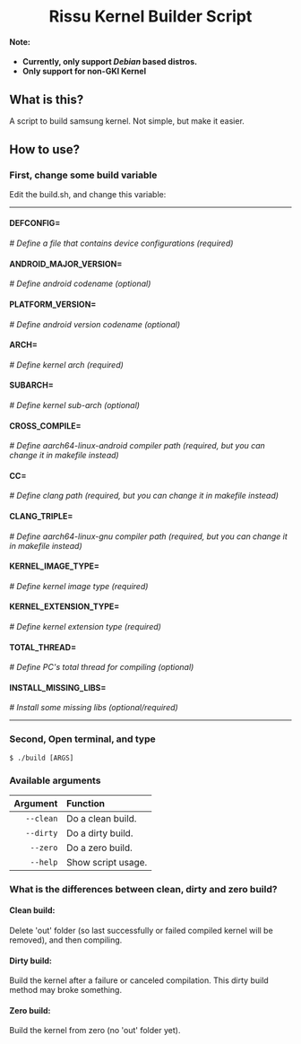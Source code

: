 <h1 align="center">Rissu Kernel Builder Script</h1>

#### Note:
- **Currently, only support _Debian_ based distros.**
- **Only support for non-GKI Kernel**
## What is this?
A script to build samsung kernel. Not simple, but make it easier.

## How to use?
### First, change some build variable
Edit the build.sh, and change this variable:
******************************************************
#### DEFCONFIG=
*# Define a file that contains device configurations (required)*

#### ANDROID_MAJOR_VERSION=
*# Define android codename (optional)*

#### PLATFORM_VERSION=
*# Define android version codename (optional)*

#### ARCH=
*# Define kernel arch (required)*

#### SUBARCH=
*# Define kernel sub-arch (optional)*

#### CROSS_COMPILE=
*# Define aarch64-linux-android compiler path (required, but you can change it in makefile instead)*

#### CC=
*# Define clang path (required, but you can change it in makefile instead)*

#### CLANG_TRIPLE=
*# Define aarch64-linux-gnu compiler path (required, but you can change it in makefile instead)*

#### KERNEL_IMAGE_TYPE=
*# Define kernel image type (required)*

#### KERNEL_EXTENSION_TYPE=
*# Define kernel extension type (required)*

#### TOTAL_THREAD=
*# Define PC's total thread for compiling (optional)*

#### INSTALL_MISSING_LIBS=
*# Install some missing libs (optional/required)*

******************************************************
### Second, Open terminal, and type
```
$ ./build [ARGS]
```
### Available arguments
Argument   | Function
-------:|:-------------------------
```--clean```     | Do a clean build.
```--dirty``` | Do a dirty build.
```--zero```     | Do a zero build.
```--help```  | Show script usage.

### What is the differences between clean, dirty and zero build?
#### Clean build: 
Delete 'out' folder (so last successfully or failed compiled kernel will be removed), and then compiling.
#### Dirty build: 
Build the kernel after a failure or canceled compilation. This dirty build method may broke something.
#### Zero build: 
Build the kernel from zero (no 'out' folder yet).
